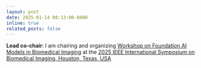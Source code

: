 ```yaml
---
layout: post
date: 2025-01-14 08:13:00-0400
inline: true
related_posts: false
---
```


**Lead co-chair**: I am chairing and organizing [Workshop on Foundation AI Models in Biomedical Imaging](https://hazratali.github.io/faibi2025/) at the [2025 IEEE International Symposium on Biomedical Imaging, Houston, Texas, USA](https://biomedicalimaging.org/2025/)